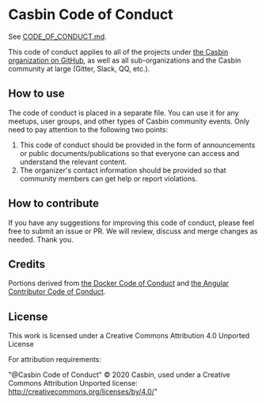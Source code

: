 # Casbin Code of Conduct

See [CODE_OF_CONDUCT.md](./CODE_OF_CONDUCT.md).

This code of conduct applies to all of the projects under [the Casbin organization on GitHub](https://github.com/casbin), as well as all sub-organizations and the Casbin community at large (Gitter, Slack, QQ, etc.).

## How to use

The code of conduct is placed in a separate file. You can use it for any meetups, user groups, and other types of Casbin community events. Only need to pay attention to the following two points:

1. This code of conduct should be provided in the form of announcements or public documents/publications so that everyone can access and understand the relevant content.
2. The organizer's contact information should be provided so that community members can get help or report violations.

## How to contribute

If you have any suggestions for improving this code of conduct, please feel free to submit an issue or PR. We will review, discuss and merge changes as needed. Thank you.

## Credits

Portions derived from [the Docker Code of Conduct](https://github.com/docker/code-of-conduct/) and [the Angular Contributor Code of Conduct](https://github.com/angular/code-of-conduct).

## License

This work is licensed under a Creative Commons Attribution 4.0 Unported License

For attribution requirements:

"@Casbin Code of Conduct" © 2020 Casbin, used under a Creative Commons Attribution Unported license: http://creativecommons.org/licenses/by/4.0/"
